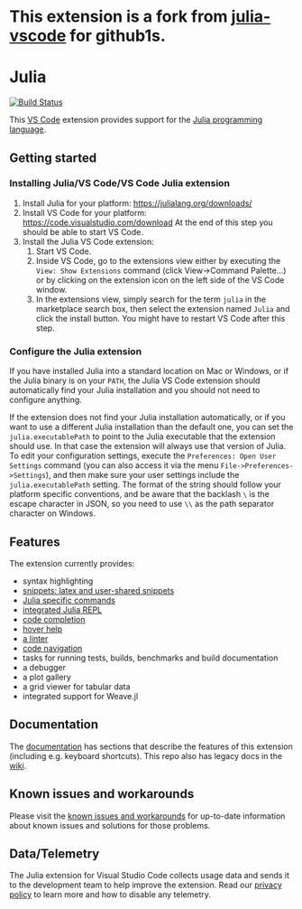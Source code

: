 # This extension is a fork from [julia-vscode](https://github.com/julia-vscode/julia-vscode) for github1s.

# Julia

[![Build Status](https://dev.azure.com/julia-vscode/julia-vscode/_apis/build/status/julia-vscode.julia-vscode?branchName=master)](https://dev.azure.com/julia-vscode/julia-vscode/_build/latest?definitionId=1&branchName=master)

This [VS Code](https://code.visualstudio.com) extension provides support for the [Julia programming language](http://julialang.org/).

## Getting started

### Installing Julia/VS Code/VS Code Julia extension

1. Install Julia for your platform: https://julialang.org/downloads/
2. Install VS Code for your platform: https://code.visualstudio.com/download
   At the end of this step you should be able to start VS Code.
3. Install the Julia VS Code extension:
   1. Start VS Code.
   2. Inside VS Code, go to the extensions view either by
      executing the `View: Show Extensions` command (click View->Command Palette...)
      or by clicking on the extension icon on the left side of the VS Code
      window.
   3. In the extensions view, simply search for the term `julia` in the marketplace
      search box, then select the extension named `Julia` and click the install button.
      You might have to restart VS Code after this step.

### Configure the Julia extension

If you have installed Julia into a standard location on Mac or Windows, or
if the Julia binary is on your `PATH`, the Julia VS Code extension should
automatically find your Julia installation and you should not need to
configure anything.

If the extension does not find your Julia installation automatically, or
if you want to use a different Julia installation than the default one,
you can set the `julia.executablePath` to point to the Julia executable
that the extension should use. In that case the
extension will always use that version of Julia. To edit your configuration
settings, execute the `Preferences: Open User Settings` command (you can
also access it via the menu `File->Preferences->Settings`), and
then make sure your user settings include the `julia.executablePath`
setting. The format of the string should follow your platform specific
conventions, and be aware that the backlash `\` is the escape character
in JSON, so you need to use `\\` as the path separator character on Windows.

## Features

The extension currently provides:

- syntax highlighting
- [snippets: latex and user-shared snippets](https://github.com/julia-vscode/julia-vscode/wiki/Snippets)
- [Julia specific commands](https://github.com/julia-vscode/julia-vscode/wiki/Commands)
- [integrated Julia REPL](https://github.com/julia-vscode/julia-vscode/wiki/REPL)
- [code completion](https://github.com/julia-vscode/julia-vscode/wiki/IntelliSense)
- [hover help](https://github.com/julia-vscode/julia-vscode/wiki/Information#hover-help)
- [a linter](https://github.com/julia-vscode/julia-vscode/wiki/Information#linter)
- [code navigation](https://github.com/julia-vscode/julia-vscode/wiki/Navigation)
- tasks for running tests, builds, benchmarks and build documentation
- a debugger
- a plot gallery
- a grid viewer for tabular data
- integrated support for Weave.jl

## Documentation

The [documentation](https://www.julia-vscode.org/docs/stable/)
has sections that describe the features of this extension (including
e.g. keyboard shortcuts). This repo also has legacy docs in the
[wiki](https://github.com/julia-vscode/julia-vscode/wiki).

## Known issues and workarounds

Please visit the [known issues and workarounds](https://github.com/julia-vscode/julia-vscode/wiki/Known-issues-and-workarounds)
for up-to-date information about known issues and solutions for those
problems.

## Data/Telemetry

The Julia extension for Visual Studio Code collects usage data and sends it to the development team to help improve the extension. Read our [privacy policy](https://github.com/julia-vscode/julia-vscode/wiki/Privacy-Policy) to learn more and how to disable any telemetry.
